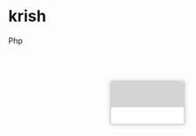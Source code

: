 krish
=====

Php
	<div style="text-align: center;">
	<div style="box-sizing: border-box; display: inline-block; width: auto; max-width: 480px; background-color: #FFFFFF; border: 2px solid #D4D4D4; border-radius: 5px; box-shadow: 0px 0px 8px #D4D4D4; margin: 50px auto auto;">
	<div style="background: #D4D4D4; border-radius: 5px 5px 0px 0px; padding: 15px;"><span style="font-family: verdana,arial; color: #D4D4D4; font-size: 1.00em; font-weight:bold;">REGISTRARSE</span></div>
	<div style="background: ; padding: 15px">
	<style type="text/css" scoped>
	
	adsdas
	
	
	dasdasd
	
	
	td { text-align:left; font-family: verdana,arial; color: #004F00; font-size: 1.00em; }
	input { border: 1px solid #CCCCCC; border-radius: 5px; color: #666666; display: inline-block; font-size: 1.00em;  padding: 5px; width: 100%; }
	input[type="button"], input[type="reset"], input[type="submit"] { height: auto; width: auto; cursor: pointer; box-shadow: 0px 0px 5px #D4D4D4; float: right; margin-top: 10px; }
	table.center { margin-left:auto; margin-right:auto; }
	.error { font-family: verdana,arial; color: #000000; font-size: 1.00em; }
	</style>
<form method="post" action="https://www.authpro.com/auth/deluxe/" name="aform" target="_top">
<input type="hidden" name="action" value="login">
<input type="hidden" name="hide" value="">
<table class='center'>
<form method="post" action="https://www.authpro.com/auth/deluxe/" name="aform" target="_top">
<input type="hidden" name="action" value="login">
<input type="hidden" name="hide" value="">
<table class='center'>
<tr><td>Nombre de usuario:</td><td><input type="text" name="login"></td></tr>
<tr><td>Contraseña:</td><td><input type="password" name="password"></td></tr>
<tr><td>&nbsp;</td><td><input type="submit" value="Enviar"></td></tr>
<tr><td colspan=2>&nbsp;</td></tr>
<tr><td colspan=2>Olvidó su nombre de usuario o contraseña? Find it <a href="https://www.authpro.com/auth/deluxe/?action=lost">here</a>!</td></tr>
<tr><td colspan=2>Mediante el envío de mis datos personales confirmo que he leído y acepto la Política de privacidad</td></tr>
</table>


</form>
</div></div></div>
